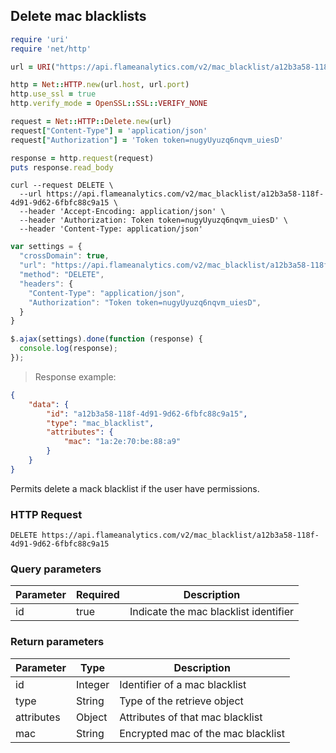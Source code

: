 ## Delete mac blacklists

```ruby
require 'uri'
require 'net/http'

url = URI("https://api.flameanalytics.com/v2/mac_blacklist/a12b3a58-118f-4d91-9d62-6fbfc88c9a15")

http = Net::HTTP.new(url.host, url.port)
http.use_ssl = true
http.verify_mode = OpenSSL::SSL::VERIFY_NONE

request = Net::HTTP::Delete.new(url)
request["Content-Type"] = 'application/json'
request["Authorization"] = 'Token token=nugyUyuzq6nqvm_uiesD'

response = http.request(request)
puts response.read_body
```

```shell
curl --request DELETE \
  --url https://api.flameanalytics.com/v2/mac_blacklist/a12b3a58-118f-4d91-9d62-6fbfc88c9a15 \
  --header 'Accept-Encoding: application/json' \
  --header 'Authorization: Token token=nugyUyuzq6nqvm_uiesD' \
  --header 'Content-Type: application/json'
```

```javascript
var settings = {
  "crossDomain": true,
  "url": "https://api.flameanalytics.com/v2/mac_blacklist/a12b3a58-118f-4d91-9d62-6fbfc88c9a15",
  "method": "DELETE",
  "headers": {
    "Content-Type": "application/json",
    "Authorization": "Token token=nugyUyuzq6nqvm_uiesD",
  }
}

$.ajax(settings).done(function (response) {
  console.log(response);
});
```

> Response example:

```json
{
    "data": {
        "id": "a12b3a58-118f-4d91-9d62-6fbfc88c9a15",
        "type": "mac_blacklist",
        "attributes": {
            "mac": "1a:2e:70:be:88:a9"
        }
    }
}
```

Permits delete a mack blacklist if the user have permissions.

### HTTP Request

`DELETE https://api.flameanalytics.com/v2/mac_blacklist/a12b3a58-118f-4d91-9d62-6fbfc88c9a15`

### Query parameters

Parameter | Required | Description
--------- | ------- | -----------
id | true | Indicate the mac blacklist identifier


### Return parameters

Parameter | Type | Description
--------- | ------- | -----------
id | Integer | Identifier of a mac blacklist
type | String | Type of the retrieve object
attributes | Object | Attributes of that mac blacklist
mac | String | Encrypted mac of the mac blacklist